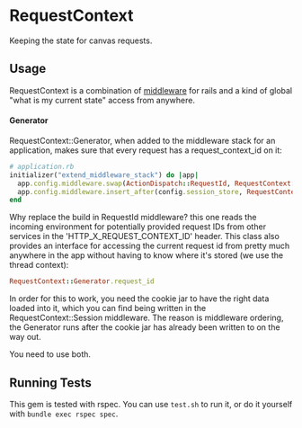# RequestContext

Keeping the state for canvas requests.

## Usage

RequestContext is a combination of [middleware](https://guides.rubyonrails.org/rails_on_rack.html)
for rails and a kind of global "what is my current state" access
from anywhere.

#### Generator

RequestContext::Generator, when added to the middleware stack
for an application, makes sure that every request has a request_context_id
on it:

```ruby
# application.rb
initializer("extend_middleware_stack") do |app|
  app.config.middleware.swap(ActionDispatch::RequestId, RequestContext::Generator)\
  app.config.middleware.insert_after(config.session_store, RequestContext::Session)
end
```

Why replace the build in RequestId middleware? this one reads the incoming environment
for potentially provided request IDs from other services in the
'HTTP_X_REQUEST_CONTEXT_ID' header.  This class also provides an interface
for accessing the current request id from pretty much anywhere in the app
without having to know where it's stored (we use the thread context):

```ruby
RequestContext::Generator.request_id
```

In order for this to work, you need the cookie jar to have
the right data loaded into it, which you can find being written
in the RequestContext::Session middleware.  The
reason is middleware ordering, the Generator runs after
the cookie jar has already been written to on the way out.

You need to use both.

## Running Tests

This gem is tested with rspec.  You can use `test.sh` to run it, or
do it yourself with `bundle exec rspec spec`.